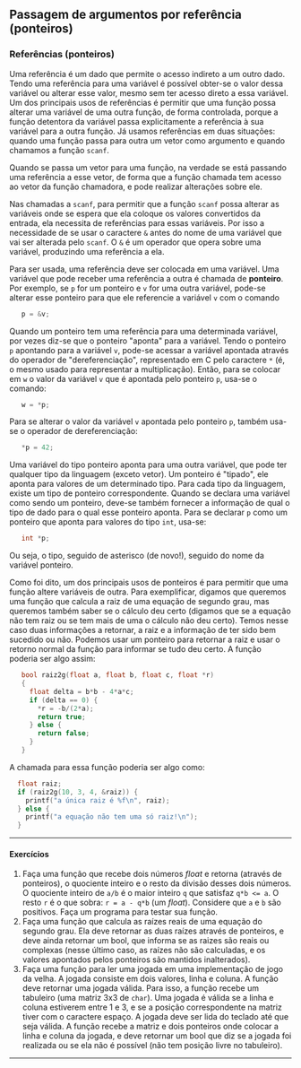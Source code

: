 ## Passagem de argumentos por referência (ponteiros)

### Referências (ponteiros)

Uma referência é um dado que permite o acesso indireto a um outro dado.
Tendo uma referência para uma variável é possível obter-se o valor dessa variável ou alterar esse valor, mesmo sem ter acesso direto a essa variável.
Um dos principais usos de referências é permitir que uma função possa alterar uma variável de uma outra função, de forma controlada, porque a função detentora da variável passa explicitamente a referência à sua variável para a outra função.
Já usamos referências em duas situações: quando uma função passa para outra um vetor como argumento e quando chamamos a função `scanf`.

Quando se passa um vetor para uma função, na verdade se está passando uma referência a esse vetor, de forma que a função chamada tem acesso ao vetor da função chamadora, e pode realizar alterações sobre ele.

Nas chamadas a `scanf`, para permitir que a função `scanf` possa alterar as variáveis onde se espera que ela coloque os valores convertidos da entrada, ela necessita de referências para essas variáveis. Por isso a necessidade de se usar o caractere `&` antes do nome de uma variável que vai ser alterada pelo `scanf`. O `&` é um operador que opera sobre uma variável, produzindo uma referência a ela.

Para ser usada, uma referência deve ser colocada em uma variável.
Uma variável que pode receber uma referência a outra é chamada de **ponteiro**.
Por exemplo, se `p` for um ponteiro e `v` for uma outra variável, pode-se alterar esse ponteiro para que ele referencie a variável `v` com o comando
```c
   p = &v;
```
Quando um ponteiro tem uma referência para uma determinada variável, por vezes diz-se que o ponteiro "aponta" para a variável.
Tendo o ponteiro `p` apontando para a variável `v`, pode-se acessar a variável apontada através do operador de "dereferenciação", representado em C pelo caractere `*` (é, o mesmo usado para representar a multiplicação).
Então, para se colocar em `w` o valor da variável `v` que é apontada pelo ponteiro `p`, usa-se o comando:
```c
   w = *p;
```
Para se alterar o valor da variável `v` apontada pelo ponteiro `p`, também usa-se o operador de dereferenciação:
```c
   *p = 42;
```
Uma variável do tipo ponteiro aponta para uma outra variável, que pode ter qualquer tipo da linguagem (exceto vetor).
Um ponteiro é "tipado", ele aponta para valores de um determinado tipo.
Para cada tipo da linguagem, existe um tipo de ponteiro correspondente.
Quando se declara uma variável como sendo um ponteiro, deve-se também fornecer a informação de qual o tipo de dado para o qual esse ponteiro aponta.
Para se declarar `p` como um ponteiro que aponta para valores do tipo `int`, usa-se:
```c
   int *p;
```
Ou seja, o tipo, seguido de asterisco (de novo!), seguido do nome da variável ponteiro.

Como foi dito, um dos principais usos de ponteiros é para permitir que uma função altere variáveis de outra. 
Para exemplificar, digamos que queremos uma função que calcula a raiz de uma equação de segundo grau, mas queremos também saber se o cálculo deu certo (digamos que se a equação não tem raiz ou se tem mais de uma o cálculo não deu certo). Temos nesse caso duas informações a retornar, a raiz e a informação de ter sido bem sucedido ou não. 
Podemos usar um ponteiro para retornar a raiz e usar o retorno normal da função para informar se tudo deu certo. A função poderia ser algo assim:
```c
   bool raiz2g(float a, float b, float c, float *r)
   {
     float delta = b*b - 4*a*c;
     if (delta == 0) {
       *r = -b/(2*a);
       return true;
     } else {
       return false;
     }
   }
```
A chamada para essa função poderia ser algo como:
```c
  float raiz;
  if (raiz2g(10, 3, 4, &raiz)) {
    printf("a única raiz é %f\n", raiz);
  } else {
    printf("a equação não tem uma só raiz!\n");
  }
```

* * *

#### Exercícios

1. Faça uma função que recebe dois números *float* e retorna (através de ponteiros), o quociente inteiro e o resto da divisão desses dois números. O quociente inteiro de `a/b` é o maior inteiro `q` que satisfaz `q*b <= a`. O resto `r` é o que sobra: `r = a - q*b` (um *float*). Considere que `a` e `b` são positivos. Faça um programa para testar sua função.
1. Faça uma função que calcula as raízes reais de uma equação do segundo grau. Ela deve retornar as duas raízes através de ponteiros, e deve ainda retornar um bool, que informa se as raizes são reais ou complexas (nesse último caso, as raízes não são calculadas, e os valores apontados pelos ponteiros são mantidos inalterados).
2. Faça uma função para ler uma jogada em uma implementação de jogo da velha. A jogada consiste em dois valores, linha e coluna. A função deve retornar uma jogada válida. Para isso, a função recebe um tabuleiro (uma matriz 3x3 de `char`). Uma jogada é válida se a linha e coluna estiverem entre 1 e 3, e se a posição correspondente na matriz tiver com o caractere espaço. A jogada deve ser lida do teclado até que seja válida. A função recebe a matriz e dois ponteiros onde colocar a linha e coluna da jogada, e deve retornar um bool que diz se a jogada foi realizada ou se ela não é possível (não tem posição livre no tabuleiro).


* * *


